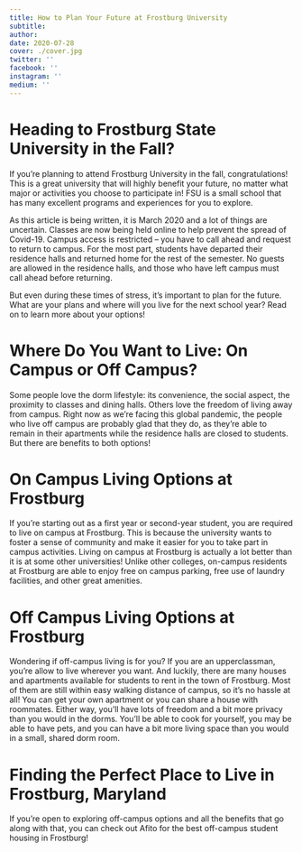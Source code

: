 ```yaml
---
title: How to Plan Your Future at Frostburg University
subtitle:
author:
date: 2020-07-28
cover: ./cover.jpg
twitter: ''
facebook: ''
instagram: ''
medium: ''
---
```


# Heading to Frostburg State University in the Fall?

If you’re planning to attend Frostburg University in the fall, congratulations! This is a great university that will highly benefit your future, no matter what major or activities you choose to participate in! FSU is a small school that has many excellent programs and experiences for you to explore.

As this article is being written, it is March 2020 and a lot of things are uncertain. Classes are now being held online to help prevent the spread of Covid-19. Campus access is restricted – you have to call ahead and request to return to campus. For the most part, students have departed their residence halls and returned home for the rest of the semester. No guests are allowed in the residence halls, and those who have left campus must call ahead before returning.

But even during these times of stress, it’s important to plan for the future. What are your plans and where will you live for the next school year? Read on to learn more about your options!

# Where Do You Want to Live: On Campus or Off Campus?

Some people love the dorm lifestyle: its convenience, the social aspect, the proximity to classes and dining halls. Others love the freedom of living away from campus. Right now as we’re facing this global pandemic, the people who live off campus are probably glad that they do, as they’re able to remain in their apartments while the residence halls are closed to students. But there are benefits to both options!

# On Campus Living Options at Frostburg

If you’re starting out as a first year or second-year student, you are required to live on campus at Frostburg. This is because the university wants to foster a sense of community and make it easier for you to take part in campus activities. Living on campus at Frostburg is actually a lot better than it is at some other universities! Unlike other colleges, on-campus residents at Frostburg are able to enjoy free on campus parking, free use of laundry facilities, and other great amenities.

# Off Campus Living Options at Frostburg

Wondering if off-campus living is for you? If you are an upperclassman, you’re allow to live wherever you want. And luckily, there are many houses and apartments available for students to rent in the town of Frostburg. Most of them are still within easy walking distance of campus, so it’s no hassle at all! You can get your own apartment or you can share a house with roommates. Either way, you’ll have lots of freedom and a bit more privacy than you would in the dorms. You’ll be able to cook for yourself, you may be able to have pets, and you can have a bit more living space than you would in a small, shared dorm room.

# Finding the Perfect Place to Live in Frostburg, Maryland

If you’re open to exploring off-campus options and all the benefits that go along with that, you can check out Afito for the best off-campus student housing in Frostburg!
